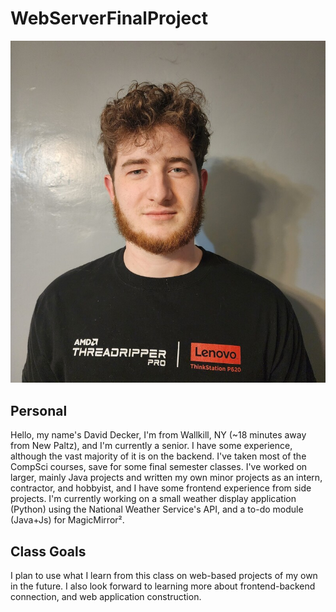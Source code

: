 # WebServerFinalProject

![](assets/image/face.jpg)

## Personal
Hello, my name's David Decker, I'm from Wallkill, NY (~18 minutes away from New Paltz), and I'm currently a senior. I have some experience, although the vast majority of it is on the backend. I've taken most of the CompSci courses, save for some final semester classes. I've worked on larger, mainly Java projects and written my own minor projects as an intern, contractor, and hobbyist, and I have some frontend experience from side projects. I'm currently working on a small weather display application (Python) using the National Weather Service's API, and a to-do module (Java+Js) for MagicMirror².

## Class Goals
I plan to use what I learn from this class on web-based projects of my own in the future. I also look forward to learning more about frontend-backend connection, and web application construction.